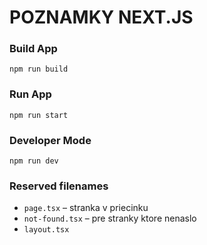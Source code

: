 # POZNAMKY NEXT.JS
### Build App
`npm run build`

### Run App
`npm run start`

### Developer Mode
`npm run dev`

### Reserved filenames
- `page.tsx` – stranka v priecinku
- `not-found.tsx` – pre stranky ktore nenaslo
- `layout.tsx`